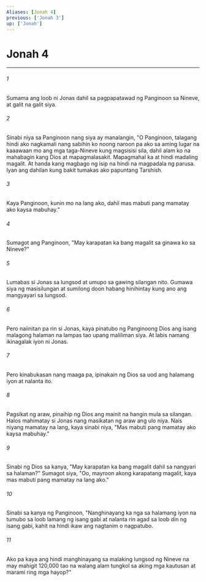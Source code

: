 ```yaml
---
Aliases: [Jonah 4]
previous: ['Jonah 3']
up: ['Jonah']
---
```

# Jonah 4

***

###### 1
Sumama ang loob ni Jonas dahil sa pagpapatawad ng Panginoon sa Nineve, at galit na galit siya. 

###### 2
Sinabi niya sa Panginoon nang siya ay manalangin, "O Panginoon, talagang hindi ako nagkamali nang sabihin ko noong naroon pa ako sa aming lugar na kaaawaan mo ang mga taga-Nineve kung magsisisi sila, dahil alam ko na mahabagin kang Dios at mapagmalasakit. Mapagmahal ka at hindi madaling magalit. At handa kang magbago ng isip na hindi na magpadala ng parusa. Iyan ang dahilan kung bakit tumakas ako papuntang Tarshish. 

###### 3
Kaya Panginoon, kunin mo na lang ako, dahil mas mabuti pang mamatay ako kaysa mabuhay." 

###### 4
Sumagot ang Panginoon, "May karapatan ka bang magalit sa ginawa ko sa Nineve?" 

###### 5
Lumabas si Jonas sa lungsod at umupo sa gawing silangan nito. Gumawa siya ng masisilungan at sumilong doon habang hinihintay kung ano ang mangyayari sa lungsod. 

###### 6
Pero naiinitan pa rin si Jonas, kaya pinatubo ng Panginoong Dios ang isang malagong halaman na lampas tao upang maliliman siya. At labis namang ikinagalak iyon ni Jonas. 

###### 7
Pero kinabukasan nang maaga pa, ipinakain ng Dios sa uod ang halamang iyon at nalanta ito. 

###### 8
Pagsikat ng araw, pinaihip ng Dios ang mainit na hangin mula sa silangan. Halos mahimatay si Jonas nang masikatan ng araw ang ulo niya. Nais niyang mamatay na lang, kaya sinabi niya, "Mas mabuti pang mamatay ako kaysa mabuhay." 

###### 9
Sinabi ng Dios sa kanya, "May karapatan ka bang magalit dahil sa nangyari sa halaman?" Sumagot siya, "Oo, mayroon akong karapatang magalit, kaya mas mabuti pang mamatay na lang ako." 

###### 10
Sinabi sa kanya ng Panginoon, "Nanghinayang ka nga sa halamang iyon na tumubo sa loob lamang ng isang gabi at nalanta rin agad sa loob din ng isang gabi, kahit na hindi ikaw ang nagtanim o nagpatubo. 

###### 11
Ako pa kaya ang hindi manghinayang sa malaking lungsod ng Nineve na may mahigit 120,000 tao na walang alam tungkol sa aking mga kautusan at marami ring mga hayop?"

